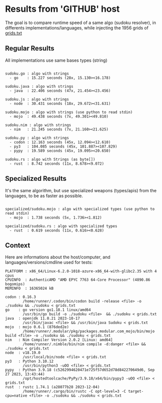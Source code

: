 # Results from 'GITHUB' host

The goal is to compare runtime speed of a same algo (sudoku resolver), in differents implementations/languages, while injecting the 1956 grids of [grids.txt](grids.txt)

## Regular Results

All implementations use same bases types (string)

```

sudoku.go : algo with strings
  - go    : 15.227 seconds (28x, 15.130><16.178)

sudoku.java : algo with strings
  - java  : 22.406 seconds (47x, 21.454><23.456)

sudoku.js : algo with strings
  - node  : 30.431 seconds (18x, 29.672><31.631)

sudoku.mojo : algo with strings (use python to read stdin)
  - mojo  : 49.438 seconds (7x, 49.301><49.810)

sudoku.nim : algo with strings
  - nim   : 21.245 seconds (7x, 21.160><21.625)

sudoku.py : algo with strings
  - codon : 12.163 seconds (45x, 12.094><12.610)
  - py3   : 104.085 seconds (45x, 101.887><107.829)
  - pypy  : 19.589 seconds (45x, 19.095><20.650)

sudoku.rs : algo with Strings (as byte[])
  - rust  : 8.742 seconds (11x, 8.678><9.072)

```

## Specialized Results

It's the same algorithm, but use specialized weapons (types/apis) from the languages, to be as faster as possible.

```

specialized/sudoku.mojo : algo with specialized types (use python to read stdin)
  - mojo  : 1.738 seconds (5x, 1.736><1.812)

specialized/sudoku.rs : algo with specialized types
  - rust  : 0.619 seconds (11x, 0.616><0.628)

```
## Context

Here are informations about the host/computer, and languages/versions/cmdline used for tests:
```
PLATFORM : x86_64/Linux-6.2.0-1018-azure-x86_64-with-glibc2.35 with 4 cpus
CPUINFO  : AuthenticAMD "AMD EPYC 7763 64-Core Processor" (4890.86 bogomips)
MEMINFO  : 16365024 kB

codon : 0.16.3
        /home/runner/.codon/bin/codon build -release <file> -o ./sudoku && ./sudoku < grids.txt
go    : go version go1.18.1 linux/amd64
        /usr/bin/go build -o ./sudoku <file>  && ./sudoku < grids.txt
java  : openjdk 11.0.21 2023-10-17
        /usr/bin/javac <file> && /usr/bin/java Sudoku < grids.txt
mojo  : mojo 0.6.1 (876ded2e)
        /home/runner/.modular/pkg/packages.modular.com_mojo/bin/mojo build <file> -o ./sudoku && ./sudoku < grids.txt
nim   : Nim Compiler Version 2.0.2 [Linux: amd64]
        /home/runner/.nimble/bin/nim compile -d:danger <file> && ./sudoku < grids.txt
node  : v18.19.0
        /usr/local/bin/node <file> < grids.txt
py3   : Python 3.10.12
        /usr/bin/python3 -uOO <file> < grids.txt
pypy  : Python 3.9.18 (c5262994620471e725f57d652d78d842270649d6, Sep 27 2023, 13:43:44)
        /opt/hostedtoolcache/PyPy/3.9.18/x64/bin/pypy3 -uOO <file> < grids.txt
rust  : rustc 1.74.1 (a28077b28 2023-12-04)
        /home/runner/.cargo/bin/rustc -C opt-level=3 -C target-cpu=native <file> -o ./sudoku && ./sudoku < grids.txt

```


